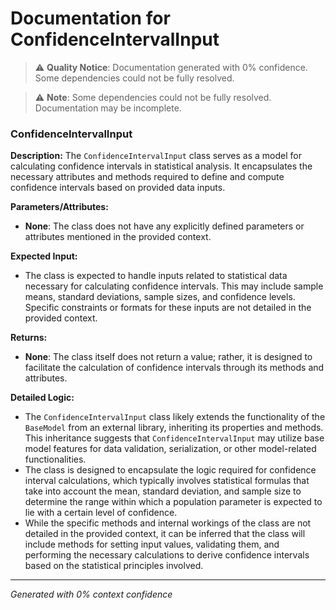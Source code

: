 # Documentation for ConfidenceIntervalInput

> ⚠️ **Quality Notice**: Documentation generated with 0% confidence. Some dependencies could not be fully resolved.


> ⚠️ **Note**: Some dependencies could not be fully resolved. Documentation may be incomplete.
### ConfidenceIntervalInput

**Description:**
The `ConfidenceIntervalInput` class serves as a model for calculating confidence intervals in statistical analysis. It encapsulates the necessary attributes and methods required to define and compute confidence intervals based on provided data inputs.

**Parameters/Attributes:**
- **None**: The class does not have any explicitly defined parameters or attributes mentioned in the provided context.

**Expected Input:**
- The class is expected to handle inputs related to statistical data necessary for calculating confidence intervals. This may include sample means, standard deviations, sample sizes, and confidence levels. Specific constraints or formats for these inputs are not detailed in the provided context.

**Returns:**
- **None**: The class itself does not return a value; rather, it is designed to facilitate the calculation of confidence intervals through its methods and attributes.

**Detailed Logic:**
- The `ConfidenceIntervalInput` class likely extends the functionality of the `BaseModel` from an external library, inheriting its properties and methods. This inheritance suggests that `ConfidenceIntervalInput` may utilize base model features for data validation, serialization, or other model-related functionalities.
- The class is designed to encapsulate the logic required for confidence interval calculations, which typically involves statistical formulas that take into account the mean, standard deviation, and sample size to determine the range within which a population parameter is expected to lie with a certain level of confidence.
- While the specific methods and internal workings of the class are not detailed in the provided context, it can be inferred that the class will include methods for setting input values, validating them, and performing the necessary calculations to derive confidence intervals based on the statistical principles involved.

---
*Generated with 0% context confidence*
